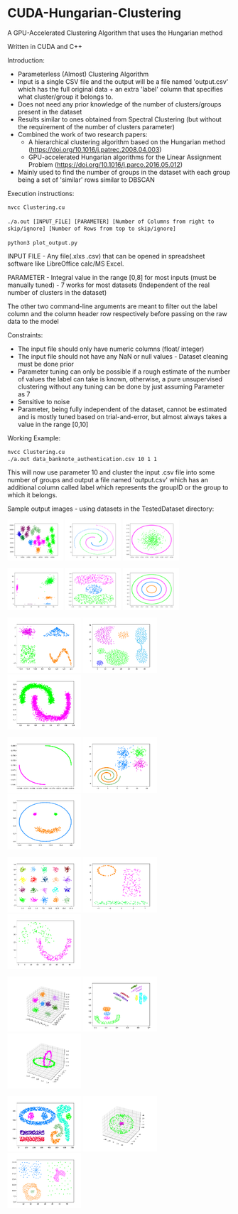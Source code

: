 # CUDA-Hungarian-Clustering
A GPU-Accelerated Clustering Algorithm that uses the Hungarian method

Written in CUDA and C++

Introduction:
  - Parameterless (Almost) Clustering Algorithm
  - Input is a single CSV file and the output will be a file named 'output.csv' which has the full original data + an extra 'label' column that specifies what cluster/group it belongs to.
  - Does not need any prior knowledge of the number of clusters/groups present in the dataset
  - Results similar to ones obtained from Spectral Clustering (but without the requirement of the number of clusters parameter)
  - Combined the work of two research papers:
      - A hierarchical clustering algorithm based on the Hungarian method (https://doi.org/10.1016/j.patrec.2008.04.003)
      - GPU-accelerated Hungarian algorithms for the Linear Assignment Problem (https://doi.org/10.1016/j.parco.2016.05.012)
  - Mainly used to find the number of groups in the dataset with each group being a set of 'similar' rows similar to DBSCAN

Execution instructions:

```
nvcc Clustering.cu

./a.out [INPUT_FILE] [PARAMETER] [Number of Columns from right to skip/ignore] [Number of Rows from top to skip/ignore]

python3 plot_output.py 

```

INPUT FILE - Any file(.xlxs .csv) that can be opened in spreadsheet software like LibreOffice calc/MS Excel.

PARAMETER - Integral value in the range [0,8] for most inputs (must be manually tuned) - 7 works for most datasets (Independent of the real number of clusters in the dataset)

The other two command-line arguments are meant to filter out the label column and the column header row respectively before passing on the raw data to the model

Constraints:
- The input file should only have numeric columns (float/ integer)
- The input file should not have any NaN or null values - Dataset cleaning must be done prior
- Parameter tuning can only be possible if a rough estimate of the number of values the label can take is known, otherwise, a pure unsupervised clustering without any tuning can be done by just assuming Parameter as 7
- Sensitive to noise
- Parameter, being fully independent of the dataset, cannot be estimated and is mostly tuned based on trial-and-error, but almost always takes a value in the range [0,10] 

Working Example:

```
nvcc Clustering.cu
./a.out data_banknote_authentication.csv 10 1 1
```
This will now use parameter 10 and cluster the input .csv file into some number of groups and output a file named 'output.csv' which has an additional column called label which represents the groupID or the group to which it belongs.

Sample output images - using datasets in the TestedDataset directory:

<p float="left">
  <img src="TestedDatasets/data0.png" width="25%" title="data0.csv" alt="data0">
  <img src="TestedDatasets/data1.png" width="25%" title="data1.csv" alt="data1">
  <img src="TestedDatasets/data2.png" width="25%" title="data2.csv" alt="data2">
</p>
<p float="left">
  <img src="TestedDatasets/data3.png" width="25%" title="data3.csv" alt="data3">
  <img src="TestedDatasets/data4.png" width="25%" title="data4.csv" alt="data4">
  <img src="TestedDatasets/data5.png" width="25%" title="data5.csv" alt="data5">
</p>
<p float="left">
  <img src="TestedDatasets/data6.png" width="33%" title="data6.csv" alt="data6">
  <img src="TestedDatasets/data7.png" width="33%" title="data7.csv" alt="data7">
  <img src="TestedDatasets/data8.png" width="33%" title="data8.csv" alt="data8">
</p>
<p float="left">
  <img src="TestedDatasets/data9.png" width="33%" title="data9.csv" alt="data9">
  <img src="TestedDatasets/data10.png" width="33%" title="data10.csv" alt="data10">
  <img src="TestedDatasets/data11.png" width="33%" title="data11.csv" alt="data11">
</p>
<p float="left">
  <img src="TestedDatasets/data12.png" width="33%" title="data12.csv" alt="data12">
  <img src="TestedDatasets/data13.png" width="33%" title="data13.csv" alt="data13">
  <img src="TestedDatasets/data14.png" width="33%" title="data14.csv" alt="data14">
</p>
<p float="left">
  <img src="TestedDatasets/data15.png" width="33%" title="data15.csv" alt="data15">
  <img src="TestedDatasets/data16.png" width="33%" title="data16.csv" alt="data16">
  <img src="TestedDatasets/data17.png" width="33%" title="data17.csv" alt="data17">
</p>
<p float="left">
  <img src="TestedDatasets/data18.png" width="33%" title="data18.csv" alt="data18">
  <img src="TestedDatasets/data19.png" width="33%" title="data19.csv" alt="data19">
  <img src="TestedDatasets/data20.png" width="33%" title="data20.csv" alt="data20">
</p>
